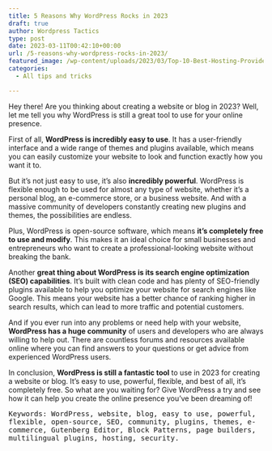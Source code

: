 ```yaml
---
title: 5 Reasons Why WordPress Rocks in 2023
draft: true
author: Wordpress Tactics
type: post
date: 2023-03-11T00:42:10+00:00
url: /5-reasons-why-wordpress-rocks-in-2023/
featured_image: /wp-content/uploads/2023/03/Top-10-Best-Hosting-Providers-for-WordPress-2.png
categories:
  - All tips and tricks

---
```

Hey there! Are you thinking about creating a website or blog in 2023? Well, let me tell you why WordPress is still a great tool to use for your online presence.

First of all, **WordPress is incredibly easy to use**. It has a user-friendly interface and a wide range of themes and plugins available, which means you can easily customize your website to look and function exactly how you want it to.

But it&#8217;s not just easy to use, it&#8217;s also **incredibly powerful**. WordPress is flexible enough to be used for almost any type of website, whether it&#8217;s a personal blog, an e-commerce store, or a business website. And with a massive community of developers constantly creating new plugins and themes, the possibilities are endless.

Plus, WordPress is open-source software, which means **it&#8217;s completely free to use and modify**. This makes it an ideal choice for small businesses and entrepreneurs who want to create a professional-looking website without breaking the bank.

Another **great thing about WordPress is its search engine optimization (SEO) capabilities**. It&#8217;s built with clean code and has plenty of SEO-friendly plugins available to help you optimize your website for search engines like Google. This means your website has a better chance of ranking higher in search results, which can lead to more traffic and potential customers.

And if you ever run into any problems or need help with your website, **WordPress has a huge community** of users and developers who are always willing to help out. There are countless forums and resources available online where you can find answers to your questions or get advice from experienced WordPress users.

In conclusion, **WordPress is still a fantastic tool** to use in 2023 for creating a website or blog. It&#8217;s easy to use, powerful, flexible, and best of all, it&#8217;s completely free. So what are you waiting for? Give WordPress a try and see how it can help you create the online presence you&#8217;ve been dreaming of!

<kbd>Keywords: WordPress, website, blog, easy to use, powerful, flexible, open-source, SEO, community, plugins, themes, e-commerce, Gutenberg Editor, Block Patterns, page builders, multilingual plugins, hosting, security.</kbd>